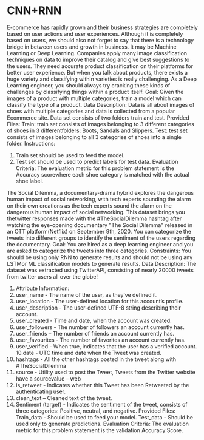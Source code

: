 # CNN+RNN
E-commerce has rapidly grown and their business strategies are completely based on user actions
and user experiences. Although it is completely based on users, we should also not forget to say
that there is a technology bridge in between users and growth in business. It may be Machine
Learning or Deep Learning. Companies apply many image classification techniques on data to
improve their catalog and give best suggestions to the users. They need accurate product
classification on their platforms for better user experience. But when you talk about products, there
exists a huge variety and classifying within varieties is really challenging. As a Deep Learning
engineer, you should always try cracking these kinds of challenges by classifying things within a
product itself.
Goal: Given the images of a product with multiple categories, train a model which can classify the
type of a product.
Data Description: Data is all about images of shoes with multiple categories and data is collected
from a popular Ecommerce site. Data set consists of two folders train and test.
Provided Files:
Train: train set consists of images belonging to 3 different categories of shoes in 3
differentfolders: Boots, Sandals and Slippers.
Test: test set consists of images belonging to all 3 categories of shoes into a single folder.
Instructions:
1. Train set should be used to feed the model.
2. Test set should be used to predict labels for test data.
Evaluation Criteria: The evaluation metric for this problem statement is the Accuracy
scorewhere each shoe category is matched with the actual shoe label.





The Social Dilemma, a documentary-drama hybrid explores the dangerous human impact of social
networking, with tech experts sounding the alarm on their own creations as the tech experts sound
the alarm on the dangerous human impact of social networking. This dataset brings you thetwitter
responses made with the #TheSocialDilemma hashtag after watching the eye-opening
documentary "The Social Dilemma" released in an OTT platform(Netflix) on September 9th, 2020.
You can categorize the tweets into different groups to identify the sentiment of the users regarding
the documentary.
Goal: You are hired as a deep learning engineer and you are asked to categorize the tweets into
three categories.
Constraints: You should be using only RNN to generate results and should not be using any
LSTMor ML classification models to generate results.
Data Description: The dataset was extracted using TwitterAPI, consisting of nearly 20000
tweets from twitter users all over the globe!
1. Attribute Information:
2. user_name - The name of the user, as they’ve defined it.
3. user_location - The user-defined location for this account’s profile.
4. user_description - The user-defined UTF-8 string describing their account.
5. user_created - Time and date, when the account was created.
6. user_followers - The number of followers an account currently has.
7. user_friends – The number of friends an account currently has.
8. user_favourites - The number of favorites an account currently has.
9. user_verified - When true, indicates that the user has a verified account.
10.date - UTC time and date when the Tweet was created.
11. hashtags - All the other hashtags posted in the tweet along with #TheSocialDilemma
12. source - Utility used to post the Tweet, Tweets from the Twitter website have a
sourcevalue – web
13. is_retweet - Indicates whether this Tweet has been Retweeted by the authenticating user.
14. clean_text – Cleaned text of the tweet.
15. Sentiment (target) - Indicates the sentiment of the tweet, consists of three categories:
Positive, neutral, and negative.
Provided Files:
Train_data - Should be used to feed your model.
Test_data - Should be used only to generate predictions.
Evaluation Criteria:
The evaluation metric for this problem statement is the validation Accuracy Score.
